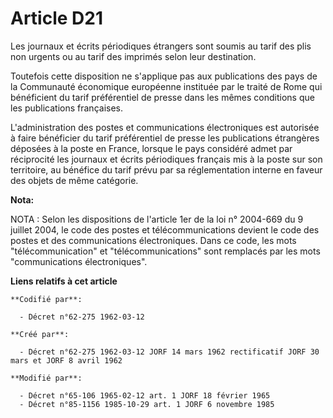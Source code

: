 # Article D21

Les journaux et écrits périodiques étrangers sont soumis au tarif des plis non urgents ou au tarif des imprimés selon leur
destination.

Toutefois cette disposition ne s'applique pas aux publications des pays de la Communauté économique européenne instituée par
le traité de Rome qui bénéficient du tarif préférentiel de presse dans les mêmes conditions que les publications françaises.

L'administration des postes et communications électroniques est autorisée à faire bénéficier du tarif préférentiel de presse
les publications étrangères déposées à la poste en France, lorsque le pays considéré admet par réciprocité les journaux et
écrits périodiques français mis à la poste sur son territoire, au bénéfice du tarif prévu par sa réglementation interne en
faveur des objets de même catégorie.

**Nota:**

NOTA : Selon les dispositions de l'article 1er de la loi n° 2004-669 du 9 juillet 2004, le code des postes et
télécommunications devient le code des postes et des communications électroniques. Dans ce code, les mots "télécommunication"
et "télécommunications" sont remplacés par les mots "communications électroniques".

**Liens relatifs à cet article**

	**Codifié par**:

	  - Décret n°62-275 1962-03-12

	**Créé par**:

	  - Décret n°62-275 1962-03-12 JORF 14 mars 1962 rectificatif JORF 30 mars et JORF 8 avril 1962

	**Modifié par**:

	  - Décret n°65-106 1965-02-12 art. 1 JORF 18 février 1965
	  - Décret n°85-1156 1985-10-29 art. 1 JORF 6 novembre 1985
